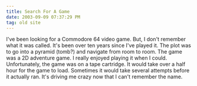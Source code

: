 ```yaml
---
title: Search For A Game
date: 2003-09-09 07:37:29 PM
tag: old site
---
```


I've been looking for a Commodore 64 video game. But, I don't remember what it was called. It's been over ten years since I've played it. The plot was to go into a pyramid (tomb?) and navigate from room to room. The game was a 2D adventure game. I really enjoyed playing it when I could. Unfortunately, the game was on a tape cartridge. It would take over a half hour for the game to load. Sometimes it would take several attempts before it actually ran. It's driving me crazy now that I can't remember the name.
